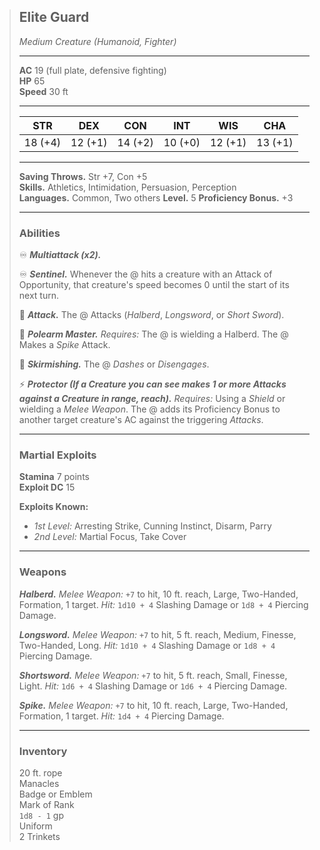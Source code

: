 > ## Elite Guard
> 
> *Medium Creature (Humanoid, Fighter)*
> 
> ___
> 
> **AC** 19 (full plate, defensive fighting)  
> **HP** 65  
> **Speed** 30 ft  
> 
> ___
> 
> |   STR   |   DEX   |   CON   |   INT   |   WIS   |   CHA   |
> | :-----: | :-----: | :-----: | :-----: | :-----: | :-----: |
> | 18 (+4) | 12 (+1) | 14 (+2) | 10 (+0) | 12 (+1) | 13 (+1) |
> 
> ___
> 
> **Saving Throws.** Str +7, Con +5  
> **Skills.** Athletics, Intimidation, Persuasion, Perception  
> **Languages.** Common, Two others
> **Level.** 5
> **Proficiency Bonus.** +3
> 
> ___
> 
> ### Abilities
> 
> ♾️ ***Multiattack (x2).***
> 
> ♾️ ***Sentinel.*** Whenever the @ hits a creature with an Attack of Opportunity, that creature's speed becomes 0 until the start of its next turn.
> 
> 🔷 ***Attack.*** The @ Attacks (*Halberd*, *Longsword*, or *Short Sword*).
> 
> 🔵 ***Polearm Master.*** *Requires:* The @ is wielding a Halberd. The @ Makes a *Spike* Attack.
> 
> 🔵 ***Skirmishing.*** The @ *Dashes* or *Disengages*.
> 
> ⚡️ ***Protector (If a Creature you can see makes 1 or more Attacks against a Creature in range, reach).*** *Requires:* Using a *Shield* or wielding a *Melee Weapon*. The @ adds its Proficiency Bonus to another target creature's AC against the triggering *Attacks*.
> 
> ___
> 
> ### Martial Exploits
> 
> **Stamina** 7 points  
> **Exploit DC** 15  
> 
> **Exploits Known:**  
> - *1st Level:* Arresting Strike, Cunning Instinct, Disarm, Parry
> - *2nd Level:* Martial Focus, Take Cover
> 
> ___
> 
> ### Weapons
> ***Halberd.*** *Melee Weapon:* `+7` to hit, 10 ft. reach, Large, Two-Handed, Formation, 1 target. *Hit:* `1d10 + 4` Slashing Damage or `1d8 + 4` Piercing Damage.
> 
> ***Longsword.*** *Melee Weapon:* `+7` to hit, 5 ft. reach, Medium, Finesse, Two-Handed, Long. *Hit:* `1d10 + 4` Slashing Damage or `1d8 + 4` Piercing Damage.
> 
> ***Shortsword.*** *Melee Weapon:* `+7` to hit, 5 ft. reach, Small, Finesse, Light. *Hit:* `1d6 + 4` Slashing Damage or `1d6 + 4` Piercing Damage.
> 
> ***Spike.*** *Melee Weapon:* `+7` to hit, 10 ft. reach, Large, Two-Handed, Formation, 1 target. *Hit:* `1d4 + 4` Piercing Damage.
> 
> ___
> 
> ### Inventory
> 
> 20 ft. rope  
> Manacles  
> Badge or Emblem  
> Mark of Rank  
> `1d8 - 1` gp  
> Uniform  
> 2 Trinkets
